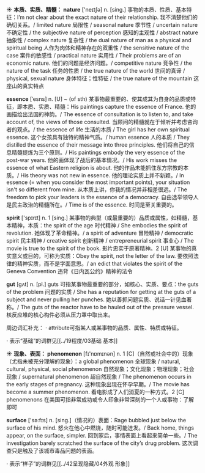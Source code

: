 ☀ <span class="category">**本质、实质、精髓：**</span>
<span class="vocabulary">**nature**</span> ['neɪtʃə] 
<span class="definition">n. [sing.] 事物的本质、性质、基本特征：</span>I’m not clear about the exact nature of their relationship. 我不清楚他们的确切关系。/ limited nature 局限性 / seasonal nature 季节性 / uncertain nature 不确定性 / the subjective nature of perception 感知的主观性 / abstract nature 抽象性 / complex nature 复杂性 / the dual nature of man as a physical and spiritual being 人作为肉体和精神存在的双重性 / the sensitive nature of the case 案件的敏感性 / practical nature 实用性 / Their problems are of an economic nature. 他们的问题是经济问题。/ competitive nature 竞争性 / the nature of the task 任务的性质 / the true nature of the world 世间的真谛 / physical, sexual nature 身体特征；性特征 / the true nature of the mountain 这座山的真实特点
           
<span class="vocabulary">**essence**</span> [ˈesns]
<span class="definition">n. [U] ~ (of sth) 某事物最重要的、使其成其为自身的品质或特征，即本质、实质、精髓：</span>His paintings capture the essence of France. 他的画描绘出法国的神韵。/ The essence of consultation is to listen to, and take account of, the views of those consulted. 当顾问的精髓就在于倾听并考虑咨询者的观点。/ the essence of life 生活的本质 / The girl has her own spiritual essence. 这个女孩具有独特的精神气质。/ human essence 人的本质 / They distilled the essence of their message into three principles. 他们将自己的信息精髓提炼为三个原则。/ His paintings embody the very essence of the post-war years. 他的画体现了战后的基本情况。/ His work misses the essence of what Eastern religion is about. 他的作品未能抓住东方宗教的本质。/ His theory was not new in essence. 他的理论实质上并不新颖。/ In essence (= when you consider the most important points), your situation isn't so different from mine. 从本质上讲，你我的情况并非相差很远。/ The freedom to pick your leaders is the essence of a democracy. 自由选举领导人是民主政治的精髓所在。/ Time is of the essence. 时间是至关重要的。

<span class="vocabulary">**spirit**</span> ['spɪrɪt] 
<span class="definition">n. 1 [sing.] 某事物的典型（或最重要的）品质或属性，如精髓，基本精神，本质：</span>the spirit of the age 时代精神 / She embodies the spirit of revolution. 她体现了革命精神。/ a spirit of adventure 冒险精神 / democratic spirit 民主精神 / creative spirit 创新精神 / entrepreneurial spirit 事业心 / The movie is true to the spirit of the book. 影片忠实于原著精神。<span class="definition">2 [U] 某事物的真实意义或目的，可称为实质：</span>Obey the spirit, not the letter of the law. 要依照法律的精神实质，而不是字面意思。/ an edict that violates the spirit of the Geneva Convention 违背《日内瓦公约》精神的法令 

<span class="vocabulary">**gut**</span> [gʌt]
<span class="definition">n. [pl.] guts 可指某事物最重要的部分，如核心、实质、要点：</span>the guts of the problem 问题的实质 / She has a reputation for getting at the guts of a subject and never pulling her punches. 她以善抓问题实质、说话一针见血著称。/ The guts of the reactor have to be hauled out of the pressure vessel. 核反应堆的核心构件必须从压力罩中取出来。

周边词汇补充：
· attribute可指某人或某事物的品质、属性、特质或特征。

· 表示“基础”的词群见[[../19程度/03基础 基本]]

☀ <span class="category">**现象、表面：**</span>
<span class="vocabulary">**phenomenon**</span> [fɪ'nɒmɪnən] 
<span class="definition">n. 1 [C]（自然或社会中的）现象（尤指未被充分理解的现象）：</span>a global phenomenon 全球现象 / natural, cultural, physical, social phenomenon 自然现象；文化现象；物理现象；社会现象 / supernatural phenomenon 超自然现象 / The phenomenon occurs in the early stages of pregnancy. 这种现象出现在怀孕早期。/ The movie has become a summer phenomenon. 看电影成了人们消夏的一种方式。<span class="definition">2 [C] phenomenons 在美国可指非常成功或令人印象非常深刻的一个人或事物：</span>了解即可

<span class="vocabulary">**surface**</span> ['sə:fɪs] 
<span class="definition">n. [sing.]（情况的）表面：</span>Rage bubbled just below the surface of his mind. 怒火在他心中燃烧，随时可能迸发。/ Back home, things appear, on the surface, simpler. 回到家后，事情表面上看起来简单一些。/ The investigation barely scratched the surface of the city’s drug problem. 这次调查只是触及了该城市毒品问题的表面。

· 表示“样子”的词群见[[../42呈现隐藏/04外观 形象]]
